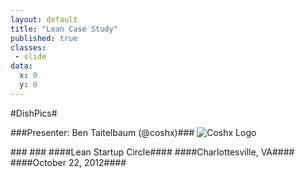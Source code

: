 ```yaml
---
layout: default
title: "Lean Case Study"
published: true
classes:
 - slide
data:
  x: 0
  y: 0
---
```


#DishPics#


###Presenter: Ben Taitelbaum (@coshx)###
![Coshx Logo](img/coshx_logo.png)

###&nbsp;###
####Lean Startup Circle####
####Charlottesville, VA####
####October 22, 2012####
